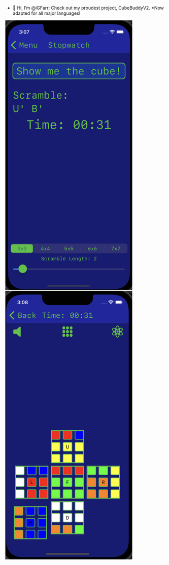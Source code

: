 - 👋 Hi, I’m @iGFarr; Check out my proudest project, CubeBuddyV2. *Now adapted for all major languages!

<p float="left">
  <img src="GitHubMain1.png" width="400" />
  <img src="GitHubMain2.png" width="400" height="845" /> 
</p>

<!---
iGFarr/iGFarr is a ✨ special ✨ repository because its `README.md` (this file) appears on your GitHub profile.
You can click the Preview link to take a look at your changes.
--->
